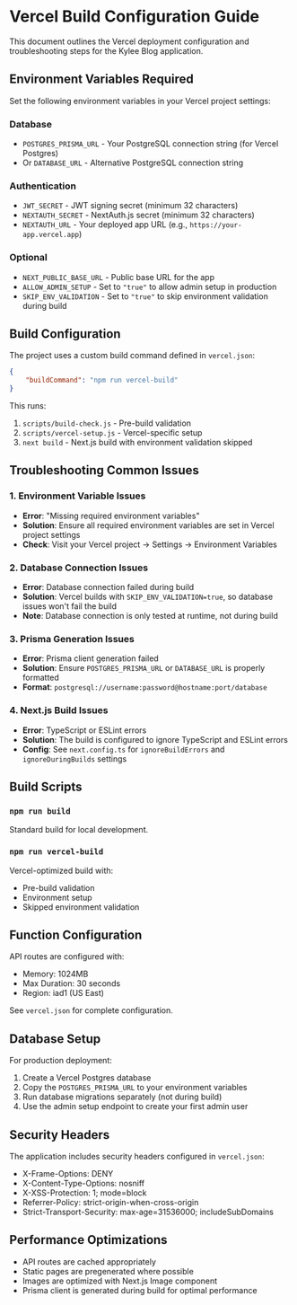 # Vercel Build Configuration Guide

This document outlines the Vercel deployment configuration and troubleshooting steps for the Kylee Blog application.

## Environment Variables Required

Set the following environment variables in your Vercel project settings:

### Database

- `POSTGRES_PRISMA_URL` - Your PostgreSQL connection string (for Vercel Postgres)
- Or `DATABASE_URL` - Alternative PostgreSQL connection string

### Authentication

- `JWT_SECRET` - JWT signing secret (minimum 32 characters)
- `NEXTAUTH_SECRET` - NextAuth.js secret (minimum 32 characters)
- `NEXTAUTH_URL` - Your deployed app URL (e.g., `https://your-app.vercel.app`)

### Optional

- `NEXT_PUBLIC_BASE_URL` - Public base URL for the app
- `ALLOW_ADMIN_SETUP` - Set to `"true"` to allow admin setup in production
- `SKIP_ENV_VALIDATION` - Set to `"true"` to skip environment validation during build

## Build Configuration

The project uses a custom build command defined in `vercel.json`:

```json
{
	"buildCommand": "npm run vercel-build"
}
```

This runs:

1. `scripts/build-check.js` - Pre-build validation
2. `scripts/vercel-setup.js` - Vercel-specific setup
3. `next build` - Next.js build with environment validation skipped

## Troubleshooting Common Issues

### 1. Environment Variable Issues

- **Error**: "Missing required environment variables"
- **Solution**: Ensure all required environment variables are set in Vercel project settings
- **Check**: Visit your Vercel project → Settings → Environment Variables

### 2. Database Connection Issues

- **Error**: Database connection failed during build
- **Solution**: Vercel builds with `SKIP_ENV_VALIDATION=true`, so database issues won't fail the build
- **Note**: Database connection is only tested at runtime, not during build

### 3. Prisma Generation Issues

- **Error**: Prisma client generation failed
- **Solution**: Ensure `POSTGRES_PRISMA_URL` or `DATABASE_URL` is properly formatted
- **Format**: `postgresql://username:password@hostname:port/database`

### 4. Next.js Build Issues

- **Error**: TypeScript or ESLint errors
- **Solution**: The build is configured to ignore TypeScript and ESLint errors
- **Config**: See `next.config.ts` for `ignoreBuildErrors` and `ignoreDuringBuilds` settings

## Build Scripts

### `npm run build`

Standard build for local development.

### `npm run vercel-build`

Vercel-optimized build with:

- Pre-build validation
- Environment setup
- Skipped environment validation

## Function Configuration

API routes are configured with:

- Memory: 1024MB
- Max Duration: 30 seconds
- Region: iad1 (US East)

See `vercel.json` for complete configuration.

## Database Setup

For production deployment:

1. Create a Vercel Postgres database
2. Copy the `POSTGRES_PRISMA_URL` to your environment variables
3. Run database migrations separately (not during build)
4. Use the admin setup endpoint to create your first admin user

## Security Headers

The application includes security headers configured in `vercel.json`:

- X-Frame-Options: DENY
- X-Content-Type-Options: nosniff
- X-XSS-Protection: 1; mode=block
- Referrer-Policy: strict-origin-when-cross-origin
- Strict-Transport-Security: max-age=31536000; includeSubDomains

## Performance Optimizations

- API routes are cached appropriately
- Static pages are pregenerated where possible
- Images are optimized with Next.js Image component
- Prisma client is generated during build for optimal performance
